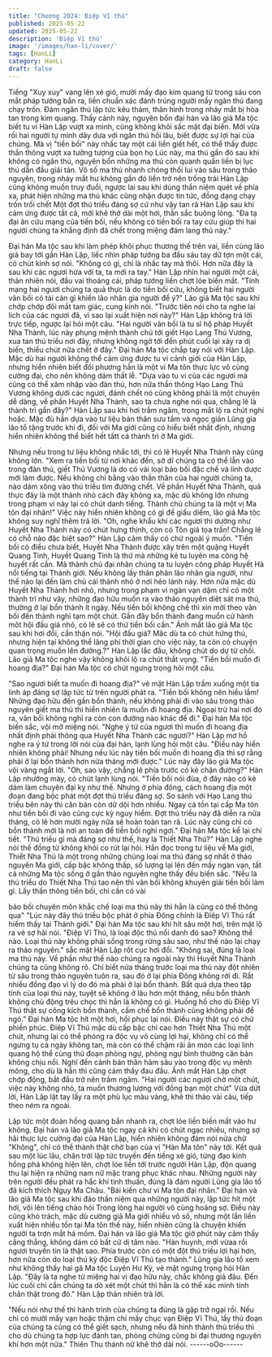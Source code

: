 ```yaml
---
title: "Chương 2024: Điệp Vĩ thú"
published: 2025-05-22
updated: 2025-05-22
description: 'Điệp Vĩ thú'
image: '/images/han-li/cover/'
tags: [HanLi]
category: HanLi
draft: false
---
```


Tiếng "Xuy xuy" vang lên xé gió, mười mấy đạo kim quang từ
trong sáu con mắt pháp tướng bắn ra, liền chuẩn xác đánh trúng
người mấy ngân thú đang chạy trốn.
Đám ngân thú lập tức kêu thảm, thân hình trong nháy mắt bị hòa
tan trong kim quang.
Thấy cảnh này, nguyên bổn đại hán và lão giả Ma tộc biết tu vi
Hàn Lập vượt xa mình, cũng không khỏi sắc mặt đại biến.
Mới vừa rồi hai người tự mình dây dưa với ngân thú hồi lâu, biết
được sự lợi hại của chúng. Mà vị "tiền bối" này nhấc tay một cái
liền giết hết, có thể thấy được thần thông vượt xa tưởng tượng
của bọn họ
Lúc này, ma thú gần đó sau khi không có ngân thú, nguyên bổn
những ma thú còn quanh quẩn liền bị lục thú dẫn đầu giải tán.
Vô số ma thú nhanh chóng thối lui vào sâu trong thảo nguyên,
trong nháy mắt hư không gần đó liền trở nên trống trải
Hàn Lập cũng không muốn truy đuổi, ngược lai sau khi dùng thần
niệm quét về phía xa, phát hiện những ma thú khác cũng nhận
được tin tức, đồng dạng chạy trốn trối chết
Một đợt thú triều đáng sợ cứ như vậy tan rã
Hàn Lập sau khi cảm ứng được tất cả, mới khẽ thở dài một hơi,
thần sắc buông lỏng.
"Đa tạ đại ân cứu mạng của tiền bối, nếu không có tiền bối ra tay
cứu giúp thì hai người chúng ta khẳng định đã chết trong miệng
đám lang thú này."

Đại hán Ma tộc sau khi làm phép khôi phục thương thế trên vai,
liền cùng lão giả bay tới gần Hàn Lập, liếc nhìn pháp tướng ba
đầu sáu tay dữ tợn một cái, có chút kinh sợ nói.
"Không có gì, chỉ là nhấc tay mà thôi. Hơn nữa đây là sau khi các
ngươi hứa với ta, ta mới ra tay." Hàn Lập nhìn hai người một cái,
thản nhiên nói, đầu vai thoáng cái, pháp tướng liền chợt lóe biến
mất.
"Tính mạng hai ngươi chúng ta quả thực là do tiền bối cứu, không
biết hai người vãn bối có tài cán gì khiến lão nhân gia người để
ý?" Lão giả Ma tộc sau khi chớp chớp đôi mắt tam giác, cung kính
nói.
"Trước tiên nói cho ta nghe lai lich của các ngươi đã, vì sao lại
xuất hiện nơi này?" Hàn Lập không trả lời trực tiếp, ngược lại hỏi
một câu.
"Hai người vãn bối là tu sĩ hộ pháp Huyết Nha Thành, lúc này
phụng mệnh thành chủ tới giết Hạo Lang Thú Vương, xua tan thú
triều nơi đây, nhưng không ngờ tới đến phút cuối lại xảy ra dị biến,
thiếu chút nữa chết ở đây." Đại hán Ma tộc chắp tay nói với Hàn
Lập.
Mặc dù hai người không thể cảm ứng được tu vi cảnh giới của
Hàn Lập, nhưng hiển nhiên biết đối phương hẳn là một vi Ma tôn
thực lực vô cùng cường đại, cho nên không dám thất lễ.
"Dựa vào tu vi cùa các ngươi mà cũng có thể xâm nhập vào đàn
thú, hơn nữa thần thông Hạo Lang Thú Vương không dưới các
ngươi, đánh chết nó cũng không phải là một chuyện dễ dàng, về
phần Huyết Nha Thành, sao ta chưa nghe nói qua, chẳng lẽ là
thành trì gần đây?" Hàn Lập sau khi hơi trầm ngâm, trong mắt lộ
ra chút nghi hoặc.
Mặc đù hắn dựa vào tư liệu bản thân sưu tầm và ngọc giản Lũng
gia lão tổ tặng trước khi đi, đối với Ma giới cũng có hiểu biết nhất
định, nhưng hiển nhiên không thể biết hết tấtt cả thành trì ở Ma
giới.

Nhưng nếu trong tư liệu không nhắc tới, thì có lẽ Huyết Nha
Thành này cũng không lớn.
"Xem ra tiền bối từ nơi khác đến, sở dĩ chúng ta có thể lẫn vào
trong đàn thú, giết Thú Vương là do có vài loại bảo bối đặc chế và
linh dược mới làm được. Nếu không chỉ bằng vào thần thân của
hai người chúng ta, nào dám xông vào thú triều tìm đường chết.
Về phần Huyết Nha Thành, quả thực đây là một thành nhỏ cách
đây không xa, mặc dù không lớn nhưng trong phạm vi này lại có
chút danh tiếng. Thành chủ chúng ta là một vị Ma tôn đại nhân!"
Việc này hiển nhiên không có gì để giấu diếm, lão giả Ma tộc
không suy nghĩ thêm trả lời.
"Oh, nghe khẩu khí các ngươi thì dường như Huyết Nha Thành
này có chút hưng thịnh, còn có Tôn giả tọa trấn! Chẳng lẽ có chỗ
nào đặc biệt sao?" Hàn Lập cảm thấy có chứ ngoài ý muốn.
"Tiền bối có điều chưa biết, Huyết Nha Thành được xây trên một
quặng Huyết Quang Tinh, Huyết Quang Tinh là thứ mà những kẻ
tu luyên ma công hệ huyết rất cần. Mà thành chủ đại nhân chúng
ta tu luyện công pháp Huyết Hà nổi tiếng tại Thánh giới. Nếu
không lấy thân phân lão nhân gia người, như thế nào lại đến làm
chủ cái thành nhỏ ở nơi hẻo lánh này. Hơn nữa mặc dù Huyết
Nha Thành hơi nhỏ, nhưng trong phạm vi ngàn vạn dặm chỉ có
một thành trì như vây, những đạo hữu muốn ra vào thảo nguyên
diêt sát ma thú, thường ở lại bổn thành ít ngày. Nếu tiền bối không
chê thì xin mời theo vãn bối đến thành nghỉ tạm một chút. Gần
đây bổn thành đang muổn cử hành môt hội đấu giá nhỏ, có lẽ sẽ
có thứ tiền bối cần." Ánh mắt lão giả Ma tộc sau khi hơi đổi, cẩn
thận nói.
"Hội đấu giá? Măc dù ta có chút hứng thú, nhưng hiện tại không
thể lãng phí thời gian cho việc này, ta còn có chuyện quan trọng
muốn lên đường.?" Hàn Lập lắc đầu, không chút do dự từ chối.
Lão giả Ma tộc nghe vậy không khỏi lộ ra chút thất vọng.
"Tiền bối muốn đi hoang địa?" Đại hán Ma tộc có chút ngưng
trọng hỏi một câu.

"Sao ngươi biết ta muốn đi hoang địa?" vẻ mặt Hàn Lập trầm
xuống một tia linh áp đáng sợ lập tức từ trên người phát ra.
"Tiền bối không nên hiểu lầm! Những đạo hữu đến gần bổn thành,
nếu không phải đi vào sâu trong thảo nguyên giết ma thú thì hiển
nhiên là muốn đi hoang địa. Ngoại trừ hai nơi đó ra, vãn bối không
nghĩ ra còn con đường nào khác để đi." Đại hán Ma tộc biến sắc,
vội mở miệng nói.
"Nghe ý tứ của ngươi thì muốn đi hoang địa nhất định phải thông
qua Huyết Nha Thành các ngươi?" Hàn Lập mơ hồ nghe ra ý tứ
trong lời nói của đại hán, lạnh lùng hỏi một câu.
"Điều này hiển nhiên không phải! Nhưng nếu lúc này tiền bối
muốn đi hoang địa thì sợ rằng phải ở lại bổn thành hơn nửa tháng
mới được." Lúc này đây lão giả Ma tộc vội vàng ngắt lời.
"Oh, sao vậy, chẳng lẽ phía trước có kẻ chặn đường?" Hàn Lập
nhướng mày, có chút lạnh lùng nói.
"Tiền bối nói đùa, ở đây nào có kẻ dám làm chuyên đại kỵ như
thế. Nhưng ở phía đông, cách hoang địa một đoạn đang bộc phát
một đợt thú triều đáng sợ. So sánh với Hạo Lang thú triều bên này
thì căn bản còn dữ dội hơn nhiều. Ngay cả tồn tại cấp Ma tôn như
tiền bối đi vào cũng cực kỳ nguy hiểm. Đợt thú triều này đã diễn ra
nửa tháng, có lẽ hơn mười ngày nữa sẽ hoàn toàn tan rã. Lúc này
cũng chỉ có bổn thành mới là nơi an toàn để tiền bối nghỉ ngơi."
Đại hán Ma tộc kể lại chi tiết.
"Thú triều gì mà đáng sợ như thế, hay là Thiết Nha Thú?" Hàn
Lập nghe nói thế đồng từ không khỏi co rút lại hỏi.
Hắn đọc trong tư liệu về Ma giới, Thiết Nha Thú là một trong
những chủng loại ma thú đáng sợ nhất ở thảo nguyên Ma giới,
cấp bậc không thấp, số lượng lại lên đến mấy ngàn vạn, tất cả
những Ma tộc sống ở gần thảo nguyên nghe thấy đều biến sắc.
"Nếu là thú triều do Thiết Nha Thú tao nên thì vãn bối không
khuyên giải tiền bối làm gì. Lấy thần thông tiền bối, chỉ cần có vài

bảo bối chuyên môn khắc chế loại ma thú này thì hẳn là cũng có
thể thông qua"
"Lúc này đây thú triều bộc phát ở phía Đông chính là Điêp Vĩ Thú
rất hiếm thấy tại Thánh giới." Đại hán Ma tộc sau khi hít sâu một
hơi, trên mặt lộ ra vẻ sợ hãi nói.
"Điệp Vĩ Thú, là loại độc thú nổi danh đó sao? Không thể nào.
Loại thú này không phải sống trong rừng sâu sao, như thế nào lại
chạy ra thảo nguyên." sắc mặt Hàn Lập rốt cục hơi đổi.
"Không sai, đúng là loại ma thú này. Về phần như thế nào chúng
ra ngoài này thì Huyết Nha Thành chúng ta cũng không rõ. Chỉ
biết nửa tháng trước loại ma thú này đột nhiên từ sâu trong thảo
nguyên tuôn ra, sau đó ở lại phía Đông không rời đi. Rất nhiều
đồng đạo vì lý do đó mà phải ở lại bổn thành. Bất quá dựa theo
tập tính của loại thú này, tuyệt sẽ không ở lâu hơn một tháng, nếu
bổn thành không chủ động trêu chọc thì hẳn là không có gì.
Huống hồ cho dù Điệp Vĩ Thú thật sự công kích bổn thành, cấm
chế bổn thành cũng không phải để ngó." Đại hán Ma tộc hít một
hơi, hồi phục lại nói.
Điều này thật sự có chứ phiền phúc.
Điêp Vĩ Thú mặc dù cấp bậc chỉ cao hơn Thiết Nha Thú một chút,
nhưng lại có thể phóng ra độc vụ vô cùng lợi hại, không chỉ có thể
ngưng tụ cả ngày không tan, mà còn có thể chậm rãi ăn mòn các
loại linh quang hộ thể cùng thủ đoạn phòng ngự, phòng ngự bình
thường căn bản không chịu nổi.
Nghĩ đến cảnh bản thân hãm sâu vào trong độc vụ mênh mông,
cho dù là hắn thì cũng cảm thấy đau đầu.
Ấnh mắt Hàn Lập chợt chớp động, bắt đầu trở nên trầm ngâm.
"Hai người các ngươi chờ một chút, việc này không nhỏ, ta muốn
thương lượng với đồng bạn một chút"
Vừa dứt lời, Hàn Lập lật tay lấy ra một phù lục màu vàng, khẽ thì
thào vài câu, tiếp theo ném ra ngoài.

Lập tức một đoàn hồng quang bắn nhanh ra, chợt lóe liền biến
mất vào hư không.
Đại hán và lão giả Ma tộc ngay cả khi có chút ngạc nhiêu, nhưng
sợ hãi thực lực cường đại của Hàn Lập, hiển nhiên không đám
nói nửa chữ "Không", chỉ có thể thành thật chờ bạn của vị "Hàn
Ma tôn" này tới.
Kết quả sau một lúc lâu, chân trời lập tức truyền đến tiếng xé gió,
từng đạo kinh hồng phá không hiện lên, chợt lóe liền tới trước
người Hàn Lập, độn quang thu lại hiện ra những nam nữ mặc
trang phục khác nhau.
Những người này trên người đều phát ra hắc khí tinh thuần, đúng
là đám người Lũng gia lão tổ đã kích thích Ngụy Ma Châu.
"Bái kiến chư vi Ma tôn đại nhân."
Đại hán và lão giả Ma tộc sau khi đảo thần niệm qua những
người này, lập tức hít một hơi, vội lên tiếng chào hỏi
Trong lòng hai người vô cùng hoảng sợ.
Điều này cũng khó trách, mặc dù cường giả Ma giới nhiều vô số,
nhưng một lần liền xuất hiện nhiều tồn tại Ma tôn thế này, hiển
nhiên cũng là chuyện khiến người ta trợn mắt há mồm.
Đại hán và lão giả Ma tộc giờ phút này cảm thấy căng thẳng,
không dám có bất cứ dị tâm nào.
"Hàn huynh, mới vừaa rồi ngươi truyền tin là thật sao. Phía trước
còn có một đột thú triều lợi hại hơn, hơn nữa còn do loại thú kỳ
độc Điệp Vĩ Thú tạo thành." Lũng gia lão tổ xem như không thấy
hai gã Ma tộc Luyện Hư Kỳ, vẻ mặt ngưng trọng hỏi Hàn Lập.
"Đây là ta nghe từ miệng hai vị đạo hữu này, chắc không giả đâu.
Đến lúc cuối chỉ cần chúng ta dò xét một chút thì hẳn là có thể
xác minh tính chân thật trong đó." Hàn Lập thản nhiên trả lời.

"Nếu nói như thế thì hành trình của chúng ta đúng là gặp trở ngại
rồi. Nếu chỉ có mười mấy vạn hoặc thậm chí mấy chục vạn Điệp
Vĩ Thú, lấy thủ đoạn của chúng ta cũng có thể giết sạch, nhưng
nếu đã hình thành thú triều thì cho dù chúng ta hợp lực đánh tan,
phỏng chừng cũng bi đại thương nguyên khí hơn một nửa." Thiên
Thu thánh nữ khẽ thở dài nói.
------oOo------
